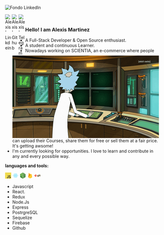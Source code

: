 
![Fondo LinkedIn](https://user-images.githubusercontent.com/83483042/138026525-cfdb5de7-ccfc-4ce3-9d08-526ffb3e81f7.png)

<a href="https://www.linkedin.com/in/alxmartinezr/">
  <img align="left" alt="Alexis' Linkdein" width="22px" src="https://cdn.jsdelivr.net/npm/simple-icons@v3/icons/linkedin.svg" />
</a>
<a href="https://github.com/alx4329">
  <img align="left" alt="Alexis' Github" width="22px" src="https://cdn.jsdelivr.net/npm/simple-icons@v3/icons/github.svg" />
</a>
<a href="https://t.me/alxmrtr">
  <img align="left" alt="Alexis' Telegram" width="22px" src="https://cdn.jsdelivr.net/npm/simple-icons@v3/icons/telegram.svg" />
</a>
<br />
<img align="right" alt="GIF" src="https://github.com/darshan-jain/darshan-jain/blob/master/rick.gif" />


### Hello! I am Alexis Martinez
- A Full-Stack Developer & Open Source enthusiast.
- A student and continuous Learner. 
- Nowadays working on SCIENTIA, an e-commerce where people can upload their Courses, share them for free or sell them at a fair price. It's getting awsome! 
- I'm currently looking for opportunities. I love to learn and contribute in any and every possible way.





**languages and tools:**  

<code><img height="20" src="https://raw.githubusercontent.com/github/explore/80688e429a7d4ef2fca1e82350fe8e3517d3494d/topics/javascript/javascript.png"></code>
<code><img height="20" src="https://raw.githubusercontent.com/github/explore/80688e429a7d4ef2fca1e82350fe8e3517d3494d/topics/react/react.png"></code>
<code><img height="20" src="https://raw.githubusercontent.com/github/explore/80688e429a7d4ef2fca1e82350fe8e3517d3494d/topics/nodejs/nodejs.png"></code>
<code><img height="20" src="https://raw.githubusercontent.com/github/explore/80688e429a7d4ef2fca1e82350fe8e3517d3494d/topics/firebase/firebase.png"></code>
<code><img height="20" src="https://raw.githubusercontent.com/github/explore/80688e429a7d4ef2fca1e82350fe8e3517d3494d/topics/git/git.png"></code>
<br />
- Javascript
- React. 
- Redux
- Node.Js
- Express
- PostrgreSQL
- Sequelize
- Firebase
- Github
